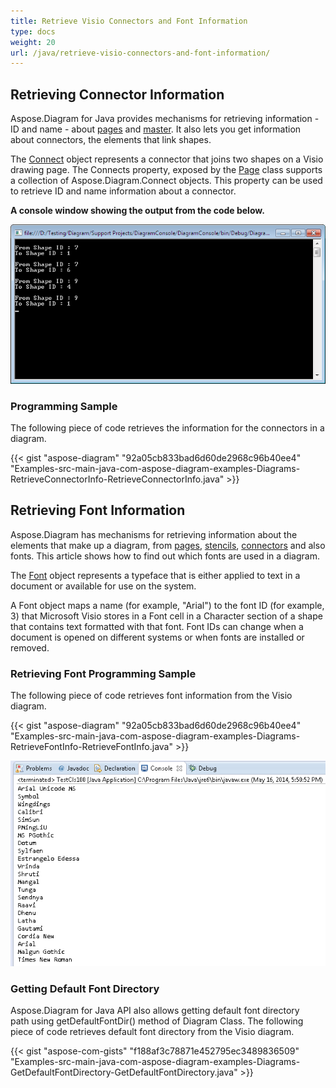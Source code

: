 ```yaml
---
title: Retrieve Visio Connectors and Font Information
type: docs
weight: 20
url: /java/retrieve-visio-connectors-and-font-information/
---
```


## **Retrieving Connector Information**
Aspose.Diagram for Java provides mechanisms for retrieving information - ID and name - about [pages](/diagram/java/retrieve-2c-get-2c-copy-and-insert-a-page/) and [master](). It also lets you get information about connectors, the elements that link shapes.

The [Connect](http://www.aspose.com/api/java/diagram/com.aspose.diagram/classes/connect) object represents a connector that joins two shapes on a Visio drawing page. The Connects property, exposed by the [Page](http://www.aspose.com/api/java/diagram/com.aspose.diagram/classes/Page) class supports a collection of Aspose.Diagram.Connect objects. This property can be used to retrieve ID and name information about a connector.

**A console window showing the output from the code below.** 

![todo:image_alt_text](retrieve-visio-connectors-and-font-information_1.png)
### **Programming Sample**
The following piece of code retrieves the information for the connectors in a diagram.

{{< gist "aspose-diagram" "92a05cb833bad6d60de2968c96b40ee4" "Examples-src-main-java-com-aspose-diagram-examples-Diagrams-RetrieveConnectorInfo-RetrieveConnectorInfo.java" >}}
## **Retrieving Font Information**
Aspose.Diagram has mechanisms for retrieving information about the elements that make up a diagram, from [pages](/diagram/java/retrieve-2c-get-2c-copy-and-insert-a-page/), [stencils](), [connectors](/pages/createpage.action?spaceKey=diagramjava&title=Retrieving+Connector+Information&linkCreation=true&fromPageId=18612234) and also fonts. This article shows how to find out which fonts are used in a diagram.

The [Font](http://www.aspose.com/api/java/diagram/com.aspose.diagram/classes/font) object represents a typeface that is either applied to text in a document or available for use on the system.

A Font object maps a name (for example, "Arial") to the font ID (for example, 3) that Microsoft Visio stores in a Font cell in a Character section of a shape that contains text formatted with that font. Font IDs can change when a document is opened on different systems or when fonts are installed or removed.
### **Retrieving Font Programming Sample**
The following piece of code retrieves font information from the Visio diagram.

{{< gist "aspose-diagram" "92a05cb833bad6d60de2968c96b40ee4" "Examples-src-main-java-com-aspose-diagram-examples-Diagrams-RetrieveFontInfo-RetrieveFontInfo.java" >}}

![todo:image_alt_text](retrieve-visio-connectors-and-font-information_2.png)
### **Getting Default Font Directory**
Aspose.Diagram for Java API also allows getting default font directory path using getDefaultFontDir() method of Diagram Class. The following piece of code retrieves default font directory from the Visio diagram.

{{< gist "aspose-com-gists" "f188af3c78871e452795ec3489836509" "Examples-src-main-java-com-aspose-diagram-examples-Diagrams-GetDefaultFontDirectory-GetDefaultFontDirectory.java" >}}
